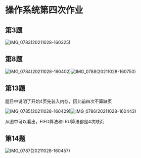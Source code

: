 # 操作系统第四次作业

## 第3题

![IMG_0783(20211028-160325)](D:\QQ\270824130\270824130\FileRecv\MobileFile\IMG_0783(20211028-160325).JPG)

## 第8题

![IMG_0784(20211028-160402)](D:\QQ\270824130\270824130\FileRecv\MobileFile\IMG_0784(20211028-160402).JPG)![IMG_0788(20211028-160750)](D:\QQ\270824130\270824130\FileRecv\MobileFile\IMG_0788(20211028-160750).JPG)

## 第13题

题目中说明了开始4页先装入内存，因此前四次不算缺页

![IMG_0785(20211028-160429)](D:\QQ\270824130\270824130\FileRecv\MobileFile\IMG_0785(20211028-160429).JPG)![IMG_0786(20211028-160443)](D:\QQ\270824130\270824130\FileRecv\MobileFile\IMG_0786(20211028-160443).JPG)

从图中可以看出，FIFO算法和LRU算法都是4次缺页

## 第14题

![IMG_0787(20211028-160457)](D:\QQ\270824130\270824130\FileRecv\MobileFile\IMG_0787(20211028-160457).JPG)

